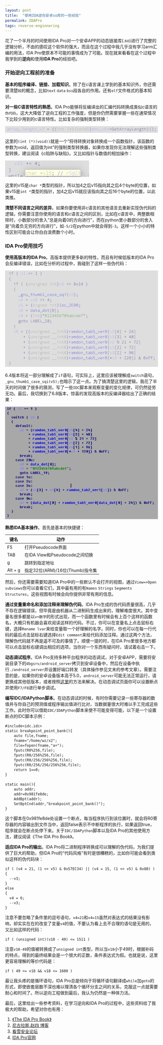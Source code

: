 ```yaml
---
layout: post
title:  "使用IDA逆向安卓so库的一些经验"
permalink: IDAPro
tags: reverse-enginnering
---
```


花了一个半月的时间使用IDA Pro对一个安卓APP的动态链接库(.so)进行了完整的逻辑分析，不由的感叹这个软件的强大，而且在这个过程中我几乎没有学习arm汇编的用法，IDA Pro使原本不可能的事情成为了可能。现在就来看看在这个过程中我学到的**逆向**和使用**IDA Pro**的经验吧。


### 开始逆向工程前的准备
**基本的程序编译、链接、加载知识**。除了在c语言课上学到的基本知识外，你还需要清楚`段`的概念，比如`text` `data` `bss`段各自的作用。还有`elf`文件格式的基本知识。

**对一些C语言特性的熟悉**。IDA Pro能够将反编译出的汇编代码转换成类似c语言的`伪代码`，这大大降低了逆向工程的工作强度，但是你仍然需要掌握一些在通常情况下比较少用到的c语言特性。比如复杂的强制类型转换：

![convert](/img/convert.jpg)

这里的`(int (*)(void))`就是一个“将待转换对象转换成一个函数指针，该函数的参数为void，返回值为int”的强制类型转换器，如果你发现你无法理解这些强制类型转换，建议阅读《c陷阱与缺陷》。又比如指针与数值的相加操作：

![pointer](/img/pointer.jpg)

这里的v15是`char *`类型的指针，所以加4之后v15指向其之后4个byte的位置，如果v15是`int *`类型的指针，加4之后v15就应该指向其之后16个byte的位置，以此类推。

**清楚不同语言之间的差异**。如果你要使用非c语言的其他语言去重新实现伪代码的逻辑，你需要注意你使用的语言和c语言之间的区别，比如在c语言中，两整数相除时，小数部分的舍入“总是向着0的方向进行”，而在python里小数部分的舍入是“向着负无穷的方向进行”，如`-5/2`在python中就会得到`-3`。这样一个小小的特性区别可能会让你白白浪费数个小时。
### IDA Pro使用技巧

**使用高版本的IDA Pro**。高版本提供更多新的特性，而且有时候低版本的IDA Pro会反编译错误，比如在分析的过程中，我碰到了这样一些伪代码：

![6.4](/img/6_4.jpg)

6.4版本将这一部分理解成了`if`语句，可实际上，这里应该被理解成`switch`语句，`_gnu_thumb1_case_sqi(v5);`也暗示了这一点。为了搞清楚这里的逻辑，我花了半天的时间做了很多的猜测，写了一些`IDC`脚本来观察变量的变化规律，可仍然徒劳无功。最后，我切换到了6.8版本，惊喜的发现高版本的反编译器给出了正确的结果：

![6.8](/img/6_8.jpg)

**熟悉IDA基本操作**。首先是基本的快捷键：

|键名|动作|
|------|------|
|F5|打开Pseudocode界面|
|TAB|在IDA View和Pseudocode之间切换|
|g|跳转到指定地址|
|Alt + g |指定32位(ARM)/16位(Thumb)指令集|

然后，你还需要需要知道IDA Pro中的一些默认不会打开的视图，通过`View=>Open subviews`你可以查看它们，其中最有用的有`Names` `Strings` `Segments` `Structures`，这些视图有时候会向你提供非常有用的信息。

**通过变量重命名和添加注释来理解伪代码**。IDA Pro生成的伪代码质量很高，几乎不存在逻辑错误，但毕竟是由机器从二进制码生成出来的，理解难度很大。其中变量名很多都是以`v+数字`的形式出现，而一个函数里有时候会有上百个这样的函数名，大概只有机器会喜欢阅读这样的代码。不过，你可以在变量名上点击鼠标右键，选择`Rename lvar`来给变量取一个好理解的名字。同时，你也可以在每一行代码的最后点击鼠标右键选择`Edit comment`来给代码添加注释。通过这两个方法，理解伪代码就不再是遥不可及的事情了。顺便一提的时，在IDA Pro里很多地方都可以点击鼠标右键调出相应的选项，当你对一个东西有疑问时，请试着右击一下。

**动态调试程序**。IDA Pro支持多种平台程序的动态调试，对于安卓APP，需要将安装目录下的`dbgsrv/android_server`拷贝到安卓设备中，然后在设备中执行`./android_server`并设置好端口转发（具体操作参见文末的参考文章）。需要注意的是，如果你的安卓设备版本高于5.0，`android_server`可能无法正常运行，请更换成其他低版本，或者按照[这里](http://bbs.pediy.com/thread-202895.htm)的方法来解决。在动态调试页面你可以设置断点并使用`F7/F8`进行单步调试。

**编写IDC/IDAPython脚本**。在动态调试的时候，有时你需要记录一些寄存器的数值并与你自己的预测值或程序输出值进行比对，当数据量很大时难以手工完成这些工作。此时你可以借助`IDC/IDAPython`脚本来使不可能变得可能，以下是一个设置断点的IDC脚本示例：
```
#include<idc.idc>
static breakpoint_point_bank(){
    auto file,fname;
    fname="/home/wz/x2";
    file=fopen(fname,"a+");
    fputc(R0%256,file);
    fputc(R0/256%256,file);
    fputc(R0/256/256%256,file);
    fputc(R0/256/256/256%256,file);
    return 1==0;
}

static main(){
    auto addr;
    addr=0x981fe8de;
    AddBpt(addr);
    SetBptCnd(addr,"breakpoint_point_bank()");
}
```
这个脚本在0x981fe8de处设置一个断点，每当程序执行到该位置时，就会将R0寄存器的内容输出到文件当中，返回false表示不中断程序的执行，如果返回true，程序就会在断点处停下来。关于`IDC/IDAPython`脚本以及IDA Pro的其他使用方法，建议阅读《The IDA Pro Book》。

**适应IDA Pro的输出**。IDA Pro将二进制程序转换成可以理解的伪代码，为我们提供了巨大的帮助，但IDA Pro的“代码风格”有时是很糟糕的，比如你可能会看到类似这样的伪代码块：
```
if ( (v4 = 21, (1 << v5) & 0x57EC34) || (v4 = 15, (1 << v5) & 0x80) )
{
  --v3;
}
else
{
  v4 = 6;
  --v3;
}
```
注意不要忽略了条件里的逗号语句，`v4=21`和`v4=15`虽然对表达式的结果没有影响，却实实在在的改变了变量`v4`的值，不要认为看上去不合理的语句是无用的，又比如这样的代码：
```
if ( (unsigned int)(v18 - 49) <= 1511 )
```
注意`v18-49`的值被转换成了`unsigned int`类型，所以当`v18`小于49时，根据补码的特点，得到的最终结果会是一个很大的正数，条件表达式为假。也就是说，这里更容易理解的等价代码是：
```
if ( 49 <= v18 && v18 <= 1600 )
```
最让我头疼的是循环语句，IDA Pro总是倾向于将循环语句翻译成`while`加`goto`的形式，即使嵌套层数不深也难以理清各个循环分支之间的关系，克服这一点就需要耐心和时间了。所以逆向工程做到最后，我认为仍然是一种体力活。

最后，这里给出一些参考资料，在学习逆向和IDA Pro的过程中，这些资料给了我极大的帮助，希望对你也有用：
1. [《The IDA Pro Book》](http://www.idabook.com/)
2. [尼古拉斯.赵四 博客](http://www.wjdiankong.cn/)
3. [看雪安全论坛](http://bbs.pediy.com/forum-4.htm)
4. [IDA Pro官网](https://www.hex-rays.com/)
